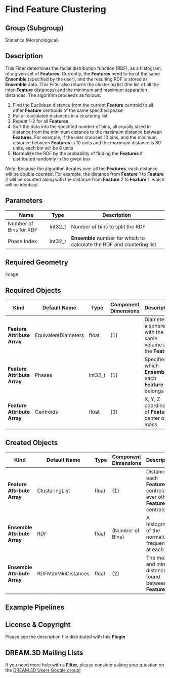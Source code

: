 Find Feature Clustering 
=============

## Group (Subgroup) ##

Statistics (Morphological)

## Description ##

This Filter determines the radial distribution function (RDF), as a histogram, of a given set of **Features**. Currently, the **Features** need to be of the same **Ensemble** (specified by the user), and the resulting RDF is stored as **Ensemble** data. This Filter also returns the clustering list (the list of all the inter-**Feature** distances) and the minimum and maximum separation distances. The algorithm proceeds as follows:

1. Find the Euclidean distance from the current **Feature** centroid to all other **Feature** centroids of the same specified phase
2. Put all caclulated distances in a clustering list
3. Repeat 1-2 for all **Features**
4. Sort the data into the specified number of bins, all equally sized in distance from the minimum distance to the maximum distance between **Features**. For example, if the user chooses 10 bins, and the minimum distance between **Features** is 10 units and the maximum distance is 80 units, each bin will be 8 units 
5. Normalize the RDF by the probability of finding the **Features** if distributed randomly in the given box 

*Note:* Because the algorithm iterates over all the **Features**, each distance will be double counted. For example, the distance from **Feature** 1 to **Feature** 2 will be counted along with the distance from **Feature** 2 to **Feature** 1, which will be identical. 

## Parameters ##

| Name | Type | Description |
|------|------| ----------- |
| Number of Bins for RDF | int32_t | Number of bins to split the RDF |
| Phase Index | int32_t | **Ensemble** number for which to calculate the RDF and clustering list |

## Required Geometry ##

Image

## Required Objects ##

| Kind | Default Name | Type | Component Dimensions | Description |
|------|--------------|------|----------------------|-------------|
| **Feature Attribute Array** | EquivalentDiameters | float | (1) | Diameter of a sphere with the same volume as the **Feature** |
| **Feature Attribute Array** | Phases | int32_t | (1) | Specifies to which **Ensemble** each **Feature** belongs |
| **Feature Attribute Array** | Centroids | float | (3) | X, Y, Z coordinates of **Feature** center of mass |

## Created Objects ##

| Kind | Default Name | Type | Component Dimensions | Description |
|------|--------------|------|----------------------|-------------|
| **Feature Attribute Array** | ClusteringList | float | (1) | Distance of each **Features**'s centroid to ever other **Features**'s centroid |
| **Ensemble Attribute Array** | RDF | float | (Number of Bins) | A histogram of the normalized frequency at each bin | 
| **Ensemble Attribute Array** | RDFMaxMinDistances | float | (2) | The max and min distance found between **Features** |

## Example Pipelines ##



## License & Copyright ##

Please see the description file distributed with this **Plugin**

## DREAM.3D Mailing Lists ##

If you need more help with a **Filter**, please consider asking your question on the [DREAM.3D Users Google group!](https://groups.google.com/forum/?hl=en#!forum/dream3d-users)


